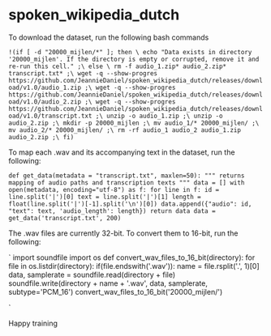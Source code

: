 # spoken_wikipedia_dutch

To download the dataset, run the following bash commands

`
!(if [ -d "20000_mijlen/*" ]; then \
     echo "Data exists in directory '20000_mijlen'. If the directory is empty or corrupted, remove it and re-run this cell." ;\
 else \
     rm -f audio_1.zip* audio_2.zip* transcript.txt* ;\
     wget -q --show-progres https://github.com/JeannieDaniel/spoken_wikipedia_dutch/releases/download/v1.0/audio_1.zip ;\
     wget -q --show-progres https://github.com/JeannieDaniel/spoken_wikipedia_dutch/releases/download/v1.0/audio_2.zip ;\
     wget -q --show-progres https://github.com/JeannieDaniel/spoken_wikipedia_dutch/releases/download/v1.0/transcript.txt ;\
     unzip -o audio_1.zip ;\
     unzip -o audio_2.zip ;\
     mkdir -p 20000_mijlen ;\
     mv audio_1/* 20000_mijlen/ ;\
     mv audio_2/* 20000_mijlen/ ;\
     rm -rf audio_1 audio_2 audio_1.zip audio_2.zip ;\
 fi)
`

To map each .wav and its accompanying text in the dataset, run the following:

`
def get_data(metadata = "transcript.txt", maxlen=50):
  """ returns mapping of audio paths and transcription texts """
  data = []
  with open(metadata, encoding="utf-8") as f:
      for line in f:
          id = line.split('|')[0]
          text = line.split('|')[1]
          length = float(line.split('|')[-1].split('\n')[0])
          data.append({"audio": id, "text": text, 'audio_length': length})
  return data
  data = get_data('transcript.txt', 200)
  `
  
  The .wav files are currently 32-bit. To convert them to 16-bit, run the following:
  
 `
 import soundfile
 import os
 def convert_wav_files_to_16_bit(directory):
    for file in os.listdir(directory):
        if(file.endswith('.wav')):
            name = file.rsplit('.', 1)[0]
            data, samplerate = soundfile.read(directory + file)                
            soundfile.write(directory + name + '.wav', data, samplerate, subtype='PCM_16')
  convert_wav_files_to_16_bit('20000_mijlen/')
 
  `
 
 Happy training
  
  
  
